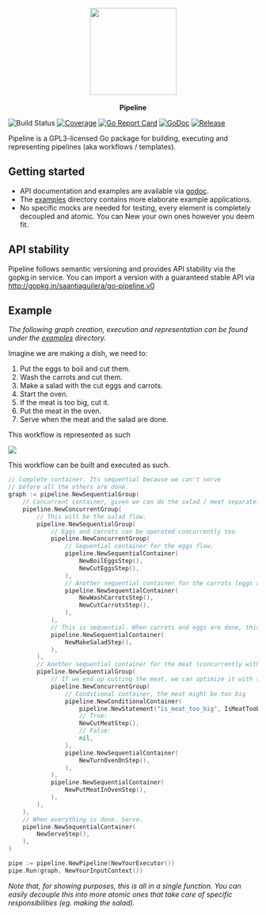 <p align="center">
    <img width="175" align="center" src="https://github.com/saantiaguilera/go-pipeline/raw/master/logo/logo.png"/><br>
    <br>
    <b>Pipeline</b>
</p>

![Build Status](https://github.com/saantiaguilera/go-pipeline/workflows/Go/badge.svg) 
[![Coverage](https://codecov.io/gh/saantiaguilera/go-pipeline/branch/master/graph/badge.svg)](https://codecov.io/gh/saantiaguilera/go-pipeline)
[![Go Report Card](https://goreportcard.com/badge/github.com/saantiaguilera/go-pipeline)](https://goreportcard.com/report/github.com/saantiaguilera/go-pipeline)
[![GoDoc](https://godoc.org/github.com/saantiaguilera/go-pipeline?status.svg)](https://godoc.org/github.com/saantiaguilera/go-pipeline)
[![Release](https://img.shields.io/github/release/saantiaguilera/go-pipeline.svg?style=flat-square)](https://github.com/saantiaguilera/go-pipeline/releases)

Pipeline is a GPL3-licensed Go package for building, executing and representing pipelines (aka workflows / templates).

## Getting started

- API documentation and examples are available via [godoc](https://godoc.org/github.com/saantiaguilera/go-pipeline).
- The [examples](./examples) directory contains more elaborate example applications.
- No specific mocks are needed for testing, every element is completely decoupled and atomic. You can New your own ones however you deem fit.

## API stability

Pipeline follows semantic versioning and provides API stability via the gopkg.in service.
You can import a version with a guaranteed stable API via http://gopkg.in/saantiaguilera/go-pipeline.v0

## Example

_The following graph creation, execution and representation can be found under the [examples](examples/static/cook_example/) directory._

Imagine we are making a dish, we need to:
1. Put the eggs to boil and cut them.
2. Wash the carrots and cut them.
3. Make a salad with the cut eggs and carrots.
4. Start the oven. 
5. If the meat is too big, cut it. 
6. Put the meat in the oven.
7. Serve when the meat and the salad are done.

This workflow is represented as such

![](examples/static/cook_example/template.svg)

This workflow can be built and executed as such.
```go
// Complete container. Its sequential because we can't serve
// before all the others are done. 
graph := pipeline.NewSequentialGroup(
    // Concurrent container, given we can do the salad / meat separately.
    pipeline.NewConcurrentGroup(
        // This will be the salad flow.
        pipeline.NewSequentialGroup( 
            // Eggs and carrots can be operated concurrently too.
            pipeline.NewConcurrentGroup(
                // Sequential container for the eggs flow.
                pipeline.NewSequentialContainer(
                    NewBoilEggsStep(),
                    NewCutEggsStep(),
                ),
                // Another sequential container for the carrots (eggs and carrots will be concurrent though!)
                pipeline.NewSequentialContainer(
                    NewWashCarrotsStep(),
                    NewCutCarrotsStep(),
                ),
            ),
            // This is sequential. When carrots and eggs are done, this will run.
            pipeline.NewSequentialContainer(
                NewMakeSaladStep(),
            ),
        ),
        // Another sequential container for the meat (concurrently with salad)
        pipeline.NewSequentialGroup(
            // If we end up cutting the meat, we can optimize it with the oven operation
            pipeline.NewConcurrentGroup(
                // Conditional container, the meat might be too big
                pipeline.NewConditionalContainer(
                    pipeline.NewStatement("is_meat_too_big", IsMeatTooBigForTheOven),
                    // True:
                    NewCutMeatStep(),
                    // False:
                    nil,
                ),
                pipeline.NewSequentialContainer(
                    NewTurnOvenOnStep(),
                ),
            ),
            pipeline.NewSequentialContainer(
                NewPutMeatInOvenStep(),
            ),
        ),
    ),
    // When everything is done. Serve.
    pipeline.NewSequentialContainer(
        NewServeStep(),
    ),
)

pipe := pipeline.NewPipeline(NewYourExecutor())
pipe.Run(graph, NewYourInputContext())
```
_Note that, for showing purposes, this is all in a single function. You can easily decouple this into more atomic ones that take care of specific responsibilities (eg. making the salad)._

